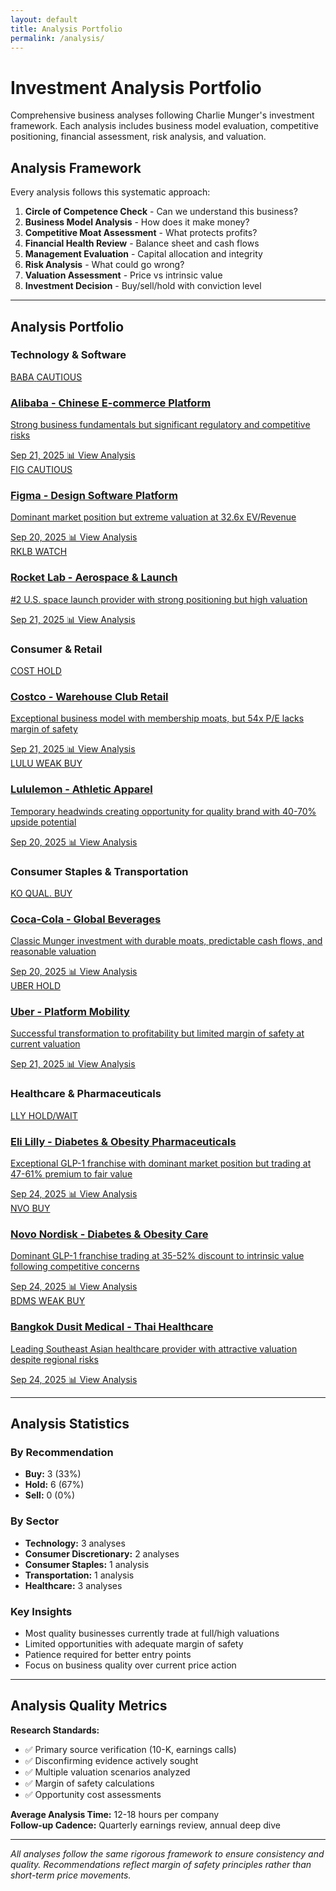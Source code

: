 ```yaml
---
layout: default
title: Analysis Portfolio
permalink: /analysis/
---
```


# Investment Analysis Portfolio

Comprehensive business analyses following Charlie Munger's investment framework. Each analysis includes business model evaluation, competitive positioning, financial assessment, risk analysis, and valuation.

## Analysis Framework

Every analysis follows this systematic approach:

1. **Circle of Competence Check** - Can we understand this business?
2. **Business Model Analysis** - How does it make money?
3. **Competitive Moat Assessment** - What protects profits?
4. **Financial Health Review** - Balance sheet and cash flows
5. **Management Evaluation** - Capital allocation and integrity
6. **Risk Analysis** - What could go wrong?
7. **Valuation Assessment** - Price vs intrinsic value
8. **Investment Decision** - Buy/sell/hold with conviction level

---

## Analysis Portfolio

### Technology & Software

<div class="analysis-grid">
  <a href="BABA_analysis_20250921.html" class="analysis-card">
    <div class="analysis-header">
      <span class="analysis-ticker">BABA</span>
      <span class="analysis-recommendation hold">CAUTIOUS</span>
    </div>
    <h3>Alibaba - Chinese E-commerce Platform</h3>
    <p class="analysis-insight">Strong business fundamentals but significant regulatory and competitive risks</p>
    <div class="analysis-meta">
      <span class="analysis-date">Sep 21, 2025</span>
      <span class="analysis-status">📊 View Analysis</span>
    </div>
  </a>

  <a href="FIG_analysis_20250920.html" class="analysis-card">
    <div class="analysis-header">
      <span class="analysis-ticker">FIG</span>
      <span class="analysis-recommendation hold">CAUTIOUS</span>
    </div>
    <h3>Figma - Design Software Platform</h3>
    <p class="analysis-insight">Dominant market position but extreme valuation at 32.6x EV/Revenue</p>
    <div class="analysis-meta">
      <span class="analysis-date">Sep 20, 2025</span>
      <span class="analysis-status">📊 View Analysis</span>
    </div>
  </a>

  <a href="RKLB_business_explanation_20250921.html" class="analysis-card">
    <div class="analysis-header">
      <span class="analysis-ticker">RKLB</span>
      <span class="analysis-recommendation hold">WATCH</span>
    </div>
    <h3>Rocket Lab - Aerospace & Launch</h3>
    <p class="analysis-insight">#2 U.S. space launch provider with strong positioning but high valuation</p>
    <div class="analysis-meta">
      <span class="analysis-date">Sep 21, 2025</span>
      <span class="analysis-status">📊 View Analysis</span>
    </div>
  </a>
</div>

### Consumer & Retail

<div class="analysis-grid">
  <a href="wwqi/analysis/COST_analysis_20250921.html" class="analysis-card">
    <div class="analysis-header">
      <span class="analysis-ticker">COST</span>
      <span class="analysis-recommendation hold">HOLD</span>
    </div>
    <h3>Costco - Warehouse Club Retail</h3>
    <p class="analysis-insight">Exceptional business model with membership moats, but 54x P/E lacks margin of safety</p>
    <div class="analysis-meta">
      <span class="analysis-date">Sep 21, 2025</span>
      <span class="analysis-status">📊 View Analysis</span>
    </div>
  </a>

  <a href="LULU_analysis_20250920.html" class="analysis-card">
    <div class="analysis-header">
      <span class="analysis-ticker">LULU</span>
      <span class="analysis-recommendation buy">WEAK BUY</span>
    </div>
    <h3>Lululemon - Athletic Apparel</h3>
    <p class="analysis-insight">Temporary headwinds creating opportunity for quality brand with 40-70% upside potential</p>
    <div class="analysis-meta">
      <span class="analysis-date">Sep 20, 2025</span>
      <span class="analysis-status">📊 View Analysis</span>
    </div>
  </a>
</div>

### Consumer Staples & Transportation

<div class="analysis-grid">
  <a href="KO_analysis_20250920.html" class="analysis-card">
    <div class="analysis-header">
      <span class="analysis-ticker">KO</span>
      <span class="analysis-recommendation buy">QUAL. BUY</span>
    </div>
    <h3>Coca-Cola - Global Beverages</h3>
    <p class="analysis-insight">Classic Munger investment with durable moats, predictable cash flows, and reasonable valuation</p>
    <div class="analysis-meta">
      <span class="analysis-date">Sep 20, 2025</span>
      <span class="analysis-status">📊 View Analysis</span>
    </div>
  </a>

  <a href="UBER_analysis_20250921.html" class="analysis-card">
    <div class="analysis-header">
      <span class="analysis-ticker">UBER</span>
      <span class="analysis-recommendation hold">HOLD</span>
    </div>
    <h3>Uber - Platform Mobility</h3>
    <p class="analysis-insight">Successful transformation to profitability but limited margin of safety at current valuation</p>
    <div class="analysis-meta">
      <span class="analysis-date">Sep 21, 2025</span>
      <span class="analysis-status">📊 View Analysis</span>
    </div>
  </a>
</div>

### Healthcare & Pharmaceuticals

<div class="analysis-grid">
  <a href="LLY_analysis_20250924.html" class="analysis-card">
    <div class="analysis-header">
      <span class="analysis-ticker">LLY</span>
      <span class="analysis-recommendation hold">HOLD/WAIT</span>
    </div>
    <h3>Eli Lilly - Diabetes & Obesity Pharmaceuticals</h3>
    <p class="analysis-insight">Exceptional GLP-1 franchise with dominant market position but trading at 47-61% premium to fair value</p>
    <div class="analysis-meta">
      <span class="analysis-date">Sep 24, 2025</span>
      <span class="analysis-status">📊 View Analysis</span>
    </div>
  </a>

  <a href="NVO_analysis_20250924.html" class="analysis-card">
    <div class="analysis-header">
      <span class="analysis-ticker">NVO</span>
      <span class="analysis-recommendation buy">BUY</span>
    </div>
    <h3>Novo Nordisk - Diabetes & Obesity Care</h3>
    <p class="analysis-insight">Dominant GLP-1 franchise trading at 35-52% discount to intrinsic value following competitive concerns</p>
    <div class="analysis-meta">
      <span class="analysis-date">Sep 24, 2025</span>
      <span class="analysis-status">📊 View Analysis</span>
    </div>
  </a>

  <a href="BDMS_analysis_20250924.html" class="analysis-card">
    <div class="analysis-header">
      <span class="analysis-ticker">BDMS</span>
      <span class="analysis-recommendation buy">WEAK BUY</span>
    </div>
    <h3>Bangkok Dusit Medical - Thai Healthcare</h3>
    <p class="analysis-insight">Leading Southeast Asian healthcare provider with attractive valuation despite regional risks</p>
    <div class="analysis-meta">
      <span class="analysis-date">Sep 24, 2025</span>
      <span class="analysis-status">📊 View Analysis</span>
    </div>
  </a>
</div>

---

## Analysis Statistics

### By Recommendation
- **Buy:** 3 (33%)
- **Hold:** 6 (67%) 
- **Sell:** 0 (0%)

### By Sector
- **Technology:** 3 analyses
- **Consumer Discretionary:** 2 analyses  
- **Consumer Staples:** 1 analysis
- **Transportation:** 1 analysis
- **Healthcare:** 3 analyses

### Key Insights
- Most quality businesses currently trade at full/high valuations
- Limited opportunities with adequate margin of safety
- Patience required for better entry points
- Focus on business quality over current price action

---

## Analysis Quality Metrics

**Research Standards:**
- ✅ Primary source verification (10-K, earnings calls)
- ✅ Disconfirming evidence actively sought
- ✅ Multiple valuation scenarios analyzed  
- ✅ Margin of safety calculations
- ✅ Opportunity cost assessments

**Average Analysis Time:** 12-18 hours per company  
**Follow-up Cadence:** Quarterly earnings review, annual deep dive

---

*All analyses follow the same rigorous framework to ensure consistency and quality. Recommendations reflect margin of safety principles rather than short-term price movements.*